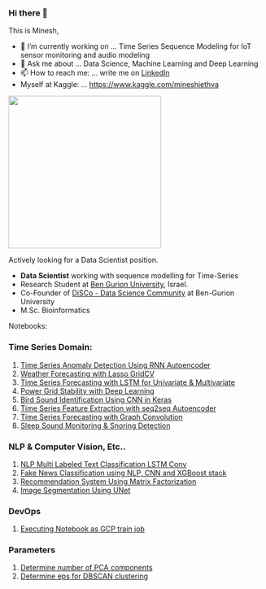### Hi there 👋
This is Minesh, 

- 🔭 I’m currently working on ... Time Series Sequence Modeling for IoT sensor monitoring and audio modeling
- 💬 Ask me about ... Data Science, Machine Learning and Deep Learning 
- 📫 How to reach me: ... write me on [LinkedIn](https://LinkedIn.com/in/mineshjethva) 
- Myself at Kaggle: ... https://www.kaggle.com/mineshjethva

<!--
**minesh1291/Minesh1291** is a ✨ _special_ ✨ repository because its `README.md` (this file) appears on your GitHub profile.

Here are some ideas to get you started:

- 🔭 I’m currently working on ...
- 🌱 I’m currently learning ...
- 👯 I’m looking to collaborate on ...
- 🤔 I’m looking for help with ...
- 💬 Ask me about ...
- 📫 How to reach me: ...
- 😄 Pronouns: ...
- ⚡ Fun fact: ...

-->

<img src="https://github-readme-stats.vercel.app/api?username=minesh1291&show_icons=true&theme=dark" width=300>

Actively looking for a Data Scientist position. 

*  **Data Scientist** working with sequence modelling for Time-Series
*  Research Student at [Ben Gurion University](https://in.bgu.ac.il/en/Pages/default.aspx), Israel.
*  Co-Founder of [DiSCo - Data Science Community](https://www.bengis.org/disco) at Ben-Gurion University 
*  M.Sc. Bioinformatics

Notebooks:

### Time Series Domain:
1.  [Time Series Anomaly Detection Using RNN Autoencoder](https://www.kaggle.com/mineshjethva/timeseries-anomaly-detection-using-rnn-autoencoder)
1.  [Weather Forecasting with Lasso GridCV](https://www.kaggle.com/mineshjethva/weather-forcasting-lasso-gridcv?scriptVersionId=3567529)
1. [Time Series Forecasting with LSTM for Univariate & Multivariate](https://www.kaggle.com/mineshjethva/time-series-forecasting-with-lstm-for-uni-multivar)
1. [Power Grid Stability with Deep Learning](https://www.kaggle.com/mineshjethva/power-grid-stability-with-deep-learning)
1. [Bird Sound Identification Using CNN in Keras](https://www.kaggle.com/mineshjethva/making-prediction-with-keras-pre-trained-model?scriptVersionId=39728764)
1. [Time Series Feature Extraction with seq2seq Autoencoder](https://www.kaggle.com/mineshjethva/timeseries-featureextraction-seq2seq-autoencoder)
1. [Time Series Forecasting with Graph Convolution](https://www.kaggle.com/mineshjethva/graph-timeseries-forecasting)
1. [Sleep Sound Monitoring & Snoring Detection](https://www.kaggle.com/mineshjethva/sleep-monitoring-snoring-detection/)

### NLP & Computer Vision, Etc..
1. [NLP Multi Labeled Text Classification LSTM Conv](https://www.kaggle.com/mineshjethva/nlp-text-classification-lstm-conv?scriptVersionId=39400049)
1. [Fake News Classification using NLP, CNN and XGBoost stack](https://www.kaggle.com/mineshjethva/tomtom-fakenews-v2)
1. [Recommendation System Using Matrix Factorization](https://www.kaggle.com/mineshjethva/recommendation-system-using-matrix-factorization)
1. [Image Segmentation Using UNet](https://www.kaggle.com/mineshjethva/image-segmentation-using-unet)

### DevOps 
1. [Executing Notebook as GCP train job](https://www.kaggle.com/general/196909) 

### Parameters
1. [Determine number of PCA components](https://www.kaggle.com/mineshjethva/determine-n-pca-components?rvi=1)
1. [Determine eps for DBSCAN clustering](https://www.kaggle.com/mineshjethva/determine-eps-for-dbscan-clustering?scriptVersionId=48245677)
